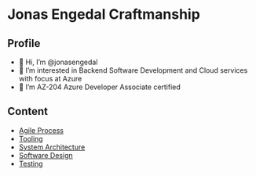 # Jonas Engedal Craftmanship #

## Profile ##

- 👋 Hi, I’m @jonasengedal
- 👀 I’m interested in Backend Software Development and Cloud services with focus at Azure
- 🌱 I’m AZ-204 Azure Developer Associate certified

## Content ##

- [Agile Process](./docs/agile-process.md)
- [Tooling](./docs/tooling.md)
- [System Architecture](./docs/system-architecture.md)
- [Software Design](./docs/software-design.md)
- [Testing](./docs/software-testing.md)


<!---
jonasengedal/jonasengedal is a ✨ special ✨ repository because its `README.md` (this file) appears on your GitHub profile.
You can click the Preview link to take a look at your changes.
--->
